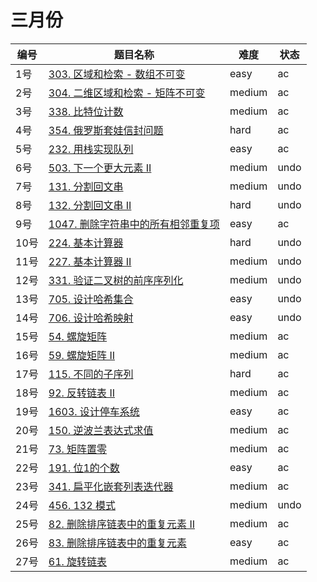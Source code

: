 # 三月份

**编号**|**题目名称**|**难度**|**状态**
--------|------------|--------|--------
1号|[303. 区域和检索 - 数组不可变](./第1题%20303.%20区域和检索%20-%20数组不可变)|easy|ac
2号|[304. 二维区域和检索 - 矩阵不可变](./第2题%20304.%20二维区域和检索%20-%20矩阵不可变)|medium|ac
3号|[338. 比特位计数](./第3题%20338.%20比特位计数)|medium|ac
4号|[354. 俄罗斯套娃信封问题](./第4题%20354.%20俄罗斯套娃信封问题)|hard|ac
5号|[232. 用栈实现队列](./第5题%20232.%20用栈实现队列)|easy|ac
6号|[503. 下一个更大元素 II](./第6题%20503.%20下一个更大元素%20II)|medium|undo
7号|[131. 分割回文串](./第7题%20131.%20分割回文串)|medium|undo
8号|[132. 分割回文串 II](./第8题%20132.%20分割回文串%20II)|hard|undo
9号|[1047. 删除字符串中的所有相邻重复项](./第9题%201047.%20删除字符串中的所有相邻重复项)|easy|ac
10号|[224. 基本计算器](./第10题%20224.%20基本计算器)|hard|undo
11号|[227. 基本计算器 II](./第11题%20227.%20基本计算器%20II)|medium|undo
12号|[331. 验证二叉树的前序序列化](./第12题%20331.%20验证二叉树的前序序列化)|medium|undo
13号|[705. 设计哈希集合](./第13题%20705.%20设计哈希集合)|easy|undo
14号|[706. 设计哈希映射](./第14题%20706.%20设计哈希集合)|easy|undo
15号|[54. 螺旋矩阵](./第15题%2054.%20螺旋矩阵)|medium|ac
16号|[59. 螺旋矩阵 II](./第16题%2059.%20螺旋矩阵%20II)|medium|ac
17号|[115. 不同的子序列](./第17题%20115.%20不同的子序列)|hard|ac
18号|[92. 反转链表 II](./第18题%2092.%20反转链表%20II)|medium|ac
19号|[1603. 设计停车系统](./第19题%201603.%20设计停车系统)|easy|ac
20号|[150. 逆波兰表达式求值](./第20题%20150.%20逆波兰表达式求值)|medium|ac
21号|[73. 矩阵置零](./第21题%2073.%20矩阵置零)|medium|ac
22号|[191. 位1的个数](./第22题%20191.%20位1的个数)|easy|ac
23号|[341. 扁平化嵌套列表迭代器](./第23题%20341.%20扁平化嵌套列表迭代器)|medium|ac
24号|[456. 132 模式](./第24题%20456.%20132%20模式)|medium|undo
25号|[82. 删除排序链表中的重复元素 II](./第25题%2082.%20删除排序链表中的重复元素%20II)|medium|ac
26号|[83. 删除排序链表中的重复元素](./第26题%2083.%20删除排序链表中的重复元素)|easy|ac
27号|[61. 旋转链表](./第27题%2061.%20旋转链表)|medium|ac
